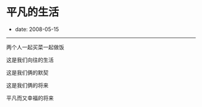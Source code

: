 # 平凡的生活

- date: 2008-05-15

--------------------------


两个人一起买菜一起做饭

这是我们向往的生活

这是我们俩的默契

这是我们俩的将来

平凡而又幸福的将来
